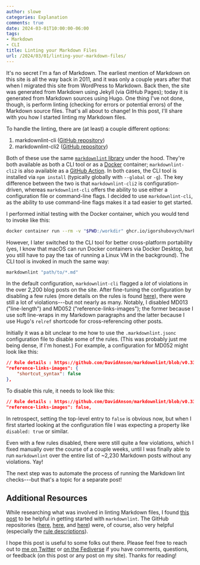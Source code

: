 ```yaml
---
author: slowe
categories: Explanation
comments: true
date: 2024-03-01T10:00:00-06:00
tags:
- Markdown
- CLI
title: Linting your Markdown Files
url: /2024/03/01/linting-your-markdown-files/
---
```


It's no secret I'm a fan of Markdown. The earliest mention of Markdown on this site is all the way back in 2011, and it was only a couple years after that when I migrated this site from WordPress to Markdown. Back then, the site was generated from Markdown using Jekyll (via GitHub Pages); today it is generated from Markdown sources using Hugo. One thing I've not done, though, is perform linting (checking for errors or potential errors) of the Markdown source files. That's all about to change! In this post, I'll share with you how I started linting my Markdown files.<!--more-->

To handle the linting, there are (at least) a couple different options:

1. markdownlint-cli ([GitHub repository][link-1])
2. markdownlint-cli2 ([GitHub repository][link-2])

Both of these use the same [`markdownlint` library][link-3] under the hood. They're both available as both a CLI tool or as a [Docker][link-5] container; `markdownlint-cli2` is also available as a [GitHub Action][link-4]. In both cases, the CLI tool is installed via `npm install` (typically globally with `--global` or `-g`). The key difference between the two is that `markdownlint-cli2` is configuration-driven, whereas `markdownlint-cli` offers the ability to use either a configuration file or command-line flags. I decided to use `markdownlint-cli`, as the ability to use command-line flags makes it a tad easier to get started.

I performed initial testing with the Docker container, which you would tend to invoke like this:

```bash
docker container run --rm -v "$PWD:/workdir" ghcr.io/igorshubovych/markdownlint-cli:latest "path/to/*.md"
```

However, I later switched to the CLI tool for better cross-platform portability (yes, I know that macOS can run Docker containers via Docker Desktop, but you still have to pay the tax of running a Linux VM in the background). The CLI tool is invoked in much the same way:

```bash
markdownlint "path/to/*.md"
```

In the default configuration, `markdownlint-cli` flagged a _lot_ of violations in the over 2,200 blog posts on the site. After fine-tuning the configuration by disabling a few rules (more details on the rules is found [here][link-7]), there were still a lot of violations---but not nearly as many. Notably, I disabled MD013 ("line-length") and MD052 ("reference-links-images"); the former because I use soft line-wraps in my Markdown paragraphs and the latter because I use Hugo's `relref` shortcode for cross-referencing other posts.

Initially it was a bit unclear to me how to use the `.markdownlint.jsonc` configuration file to disable some of the rules. (This was probably just me being dense, if I'm honest.) For example, a configuration for MD052 might look like this:

```json
// Rule details : https://github.com/DavidAnson/markdownlint/blob/v0.33.0/doc/md052.md
"reference-links-images": {
    "shortcut_syntax": false
},
```

To disable this rule, it needs to look like this:

```json
// Rule details : https://github.com/DavidAnson/markdownlint/blob/v0.33.0/doc/md052.md
"reference-links-images": false,
```

In retrospect, setting the top-level entry to `false` is obvious now, but when I first started looking at the configuration file I was expecting a property like `disabled: true` or similar.

Even with a few rules disabled, there were still quite a few violations, which I fixed manually over the course of a couple weeks, until I was finally able to run `markdownlint` over the entire list of ~2,230 Markdown posts without any violations. Yay!

The next step was to automate the process of running the Markdown lint checks---but that's a topic for a separate post!

## Additional Resources

While researching what was involved in linting Markdown files, I found [this post][link-6] to be helpful in getting started with `markdownlint`. The GitHub repositories ([here][link-1], [here][link-2], and [here][link-3]) were, of course, also very helpful (especially the [rule descriptions][link-7]).

I hope this post is useful to some folks out there. Please feel free to reach out to [me on Twitter][link-8] or [on the Fediverse][link-9] if you have comments, questions, or feedback (on this post or any post on my site). Thanks for reading!

[link-1]: https://github.com/igorshubovych/markdownlint-cli
[link-2]: https://github.com/DavidAnson/markdownlint-cli2
[link-3]: https://github.com/DavidAnson/markdownlint
[link-4]: https://github.com/actions
[link-5]: https://www.docker.com/
[link-6]: https://emmer.dev/blog/linting-markdown-files-with-markdownlint/
[link-7]: https://github.com/DavidAnson/markdownlint/blob/main/doc/Rules.md
[link-8]: https://twitter.com/scott_lowe
[link-9]: https://fosstodon.org/@scottslowe
